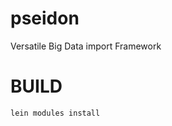 pseidon
=======

Versatile Big Data import Framework


BUILD
======

```clojure
lein modules install
```

